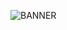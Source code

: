 ![BANNER](https://user-images.githubusercontent.com/77505989/236300123-c2bd28b1-2fc0-46df-b127-f9590c99ba60.png)
